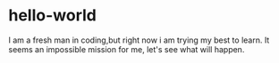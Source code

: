# hello-world
I am a fresh man in coding,but right now i am trying my best to
learn. It seems an impossible mission for me, let's see what will happen.
